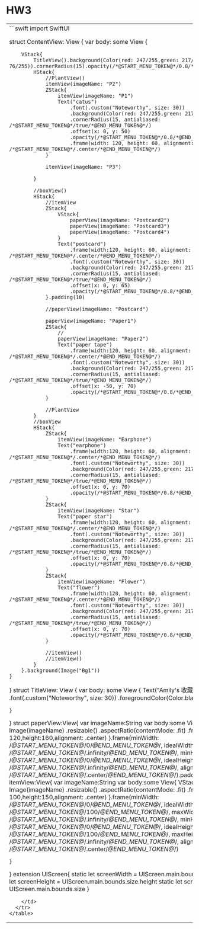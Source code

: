 <h1>HW3</h1>
<table>
  <tr>
    <td>```swift
import SwiftUI

struct ContentView: View {
    var body: some View {
        
        VStack{
            TitleView().background(Color(red: 247/255,green: 217/255,blue: 76/255)).cornerRadius(15).opacity(/*@START_MENU_TOKEN@*/0.8/*@END_MENU_TOKEN@*/)
            HStack{
                //PlantView()
                itemView(imageName: "P2")
                ZStack{
                    itemView(imageName: "P1")
                    Text("catus")
                        .font(.custom("Noteworthy", size: 30))
                        .background(Color(red: 247/255,green: 217/255,blue: 76/255))
                        .cornerRadius(15, antialiased: /*@START_MENU_TOKEN@*/true/*@END_MENU_TOKEN@*/)
                        .offset(x: 0, y: 50)
                        .opacity(/*@START_MENU_TOKEN@*/0.8/*@END_MENU_TOKEN@*/)
                        .frame(width: 120, height: 60, alignment: /*@START_MENU_TOKEN@*/.center/*@END_MENU_TOKEN@*/)
                }
                
                itemView(imageName: "P3")
                
            }
            
            //boxView()
            HStack{
                //itemView
                ZStack{
                    VStack{
                        paperView(imageName: "Postcard2")
                        paperView(imageName: "Postcard3")
                        paperView(imageName: "Postcard4")
                    }
                    Text("postcard")
                        .frame(width:120, height: 60, alignment: /*@START_MENU_TOKEN@*/.center/*@END_MENU_TOKEN@*/)
                        .font(.custom("Noteworthy", size: 30))
                        .background(Color(red: 247/255,green: 217/255,blue: 76/255))
                        .cornerRadius(15, antialiased: /*@START_MENU_TOKEN@*/true/*@END_MENU_TOKEN@*/)
                        .offset(x: 0, y: 65)
                        .opacity(/*@START_MENU_TOKEN@*/0.8/*@END_MENU_TOKEN@*/)
                }.padding(10)
                
                //paperView(imageName: "Postcard")
                
                paperView(imageName: "Paper1")
                ZStack{
                    //
                    paperView(imageName: "Paper2")
                    Text("paper tape")
                        .frame(width:120, height: 60, alignment: /*@START_MENU_TOKEN@*/.center/*@END_MENU_TOKEN@*/)
                        .font(.custom("Noteworthy", size: 30))
                        .background(Color(red: 247/255,green: 217/255,blue: 76/255))
                        .cornerRadius(15, antialiased: /*@START_MENU_TOKEN@*/true/*@END_MENU_TOKEN@*/)
                        .offset(x: -50, y: 70)
                        .opacity(/*@START_MENU_TOKEN@*/0.8/*@END_MENU_TOKEN@*/)
                }
                
                //PlantView
            }
            //boxView
            HStack{
                ZStack{
                    itemView(imageName: "Earphone")
                    Text("earphone")
                        .frame(width:120, height: 60, alignment: /*@START_MENU_TOKEN@*/.center/*@END_MENU_TOKEN@*/)
                        .font(.custom("Noteworthy", size: 30))
                        .background(Color(red: 247/255,green: 217/255,blue: 76/255))
                        .cornerRadius(15, antialiased: /*@START_MENU_TOKEN@*/true/*@END_MENU_TOKEN@*/)
                        .offset(x: 0, y: 70)
                        .opacity(/*@START_MENU_TOKEN@*/0.8/*@END_MENU_TOKEN@*/)
                }
                ZStack{
                    itemView(imageName: "Star")
                    Text("paper star")
                        .frame(width:120, height: 60, alignment: /*@START_MENU_TOKEN@*/.center/*@END_MENU_TOKEN@*/)
                        .font(.custom("Noteworthy", size: 30))
                        .background(Color(red: 247/255,green: 217/255,blue: 76/255))
                        .cornerRadius(15, antialiased: /*@START_MENU_TOKEN@*/true/*@END_MENU_TOKEN@*/)
                        .offset(x: 0, y: 70)
                        .opacity(/*@START_MENU_TOKEN@*/0.8/*@END_MENU_TOKEN@*/)
                }
                ZStack{
                    itemView(imageName: "Flower")
                    Text("flower")
                        .frame(width:120, height: 60, alignment: /*@START_MENU_TOKEN@*/.center/*@END_MENU_TOKEN@*/)
                        .font(.custom("Noteworthy", size: 30))
                        .background(Color(red: 247/255,green: 217/255,blue: 76/255))
                        .cornerRadius(15, antialiased: /*@START_MENU_TOKEN@*/true/*@END_MENU_TOKEN@*/)
                        .offset(x: 0, y: 70)
                        .opacity(/*@START_MENU_TOKEN@*/0.8/*@END_MENU_TOKEN@*/)
                }
                
                //itemView()
                //itemView()
            }
        }.background(Image("Bg1"))
    }
}
struct TitleView: View {
    var body: some View {
        Text("Amily's 收藏架")
            .font(.custom("Noteworthy", size: 30))
            .foregroundColor(Color.black)
            
    }
}
struct paperView:View{
    var imageName:String
    var body:some View{
        VStack{
            Image(imageName)
                .resizable()
                .aspectRatio(contentMode: .fit)
                .frame(width: 120,height:160,alignment: .center)
        }.frame(minWidth: /*@START_MENU_TOKEN@*/0/*@END_MENU_TOKEN@*/, idealWidth: 50, maxWidth: /*@START_MENU_TOKEN@*/.infinity/*@END_MENU_TOKEN@*/, minHeight: /*@START_MENU_TOKEN@*/0/*@END_MENU_TOKEN@*/, idealHeight: 50, maxHeight: /*@START_MENU_TOKEN@*/.infinity/*@END_MENU_TOKEN@*/, alignment: /*@START_MENU_TOKEN@*/.center/*@END_MENU_TOKEN@*/).padding(10)
    }
}
struct itemView:View{
    var imageName:String
    var body:some View{
        VStack{
            Image(imageName)
                .resizable()
                .aspectRatio(contentMode: .fit)
                .frame(width: 100,height:150,alignment: .center)
        }.frame(minWidth: /*@START_MENU_TOKEN@*/0/*@END_MENU_TOKEN@*/, idealWidth: /*@START_MENU_TOKEN@*/100/*@END_MENU_TOKEN@*/, maxWidth: /*@START_MENU_TOKEN@*/.infinity/*@END_MENU_TOKEN@*/, minHeight: /*@START_MENU_TOKEN@*/0/*@END_MENU_TOKEN@*/, idealHeight: /*@START_MENU_TOKEN@*/100/*@END_MENU_TOKEN@*/, maxHeight: /*@START_MENU_TOKEN@*/.infinity/*@END_MENU_TOKEN@*/, alignment: /*@START_MENU_TOKEN@*/.center/*@END_MENU_TOKEN@*/)
        
    }
}
extension UIScreen{
    static let screenWidth = UIScreen.main.bounds.size.width
    static let screenHeight = UIScreen.main.bounds.size.height
    static let screenSize = UIScreen.main.bounds.size
}

```
    </td>
  </tr>
</table>
